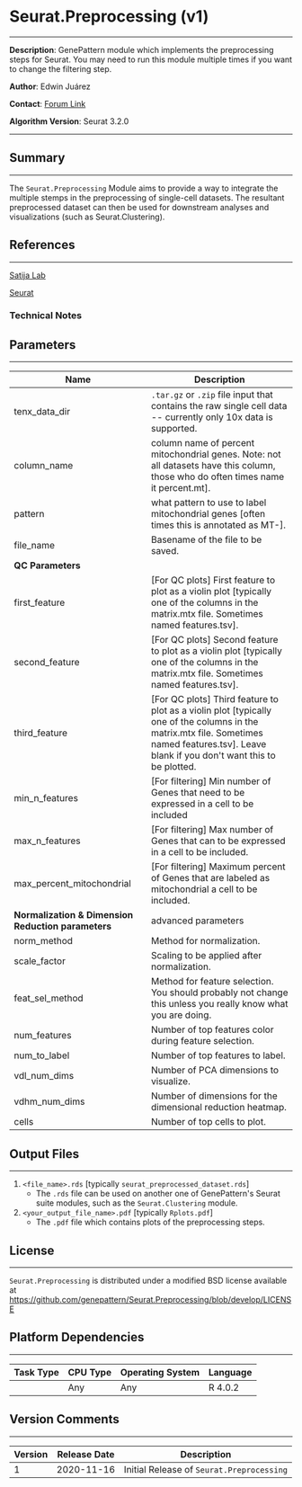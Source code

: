 # Seurat.Preprocessing (v1)
---
**Description**: GenePattern module which implements the preprocessing steps for Seurat. You may need to run this module multiple times if you want to change the filtering step.

**Author**: Edwin Juárez

**Contact**: [Forum Link](https://groups.google.com/forum/?utm_medium=email&utm_source=footer#!forum/genepattern-help)

**Algorithm Version**: Seurat 3.2.0

---

## Summary
---

The `Seurat.Preprocessing` Module aims to provide a way to integrate the multiple stemps in the preprocessing of single-cell datasets. The resultant preprocessed dataset  can then be used for downstream analyses and visualizations (such as Seurat.Clustering).


## References
---
[Satija Lab](https://satijalab.org)

[Seurat](https://satijalab.org/seurat/)

### Technical Notes


## Parameters
---

| Name | Description |
-------|--------------
| tenx_data_dir         | `.tar.gz` or `.zip` file input that contains the  raw single cell data -- currently only 10x data is supported.|
| column_name            | 	column name of percent mitochondrial genes. Note: not all datasets have this column, those who do often times name it percent.mt].|
| pattern        | 	what pattern to use to label mitochondrial genes [often times this is annotated as MT-].|
| file_name      | 	Basename of the file to be saved.|
|**QC Parameters**||
| first_feature  | [For QC plots] First feature to plot as a violin plot [typically one of the columns in the matrix.mtx file. Sometimes named features.tsv].|
|second_feature|	[For QC plots] Second feature to plot as a violin plot [typically one of the columns in the matrix.mtx file. Sometimes named features.tsv].|
|third_feature|	[For QC plots] Third feature to plot as a violin plot [typically one of the columns in the matrix.mtx file. Sometimes named features.tsv]. Leave blank if you don't want this to be plotted.|
|min_n_features| [For filtering] Min number of Genes that need to be expressed in a cell to be included|
|max_n_features| [For filtering] Max number of Genes that can to be expressed in a cell to be included.|
|max_percent_mitochondrial|[For filtering] Maximum percent of Genes that are labeled as mitochondrial a cell to be included.|
| **Normalization & Dimension Reduction parameters** | advanced parameters|
|norm_method|	Method for normalization.|
|scale_factor|	Scaling to be applied after normalization.|
|feat_sel_method|Method for feature selection. You should probably not change this unless you really know what you are doing.|
|num_features|	Number of top features color during feature selection.|
|num_to_label|Number of top features to label.|
|vdl_num_dims|Number of PCA dimensions to visualize.|
|vdhm_num_dims|	Number of dimensions for the dimensional reduction heatmap.|
|cells|Number of top cells to plot.|


## Output Files
---

1. `<file_name>.rds` [typically `seurat_preprocessed_dataset.rds`]
    - The `.rds` file can be used on another one of GenePattern's Seurat suite modules, such as the `Seurat.Clustering` module.
2. `<your_output_file_name>.pdf` [typically `Rplots.pdf`]
    - The `.pdf` file which contains plots of the preprocessing steps.


## License
---

`Seurat.Preprocessing` is distributed under a modified BSD license available at https://github.com/genepattern/Seurat.Preprocessing/blob/develop/LICENSE


## Platform Dependencies
---

| Task Type | CPU Type | Operating System | Language |
------------|----------|------------------|----------|
|           |  Any     | Any              | R 4.0.2  |


## Version Comments
---

| Version | Release Date | Description                                 |
----------|--------------|---------------------------------------------|
| 1       | 2020-11-16          | Initial Release of `Seurat.Preprocessing` |

